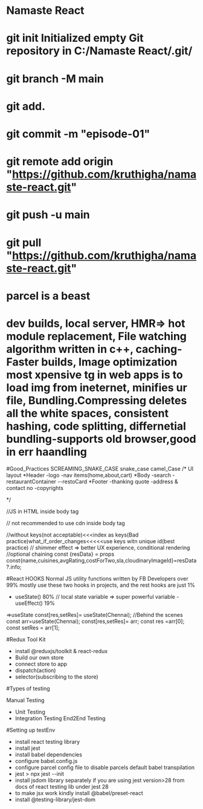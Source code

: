 # Namaste React
# git init  Initialized empty Git repository in C:/Namaste React/.git/
# git branch -M main
# git add.
# git commit -m "episode-01"
# git remote add origin "https://github.com/kruthigha/namaste-react.git"
# git push -u main
# git pull "https://github.com/kruthigha/namaste-react.git"

# parcel is a beast
# dev builds, local server, HMR=> hot module replacement, File watching algorithm written in c++, caching- Faster builds, Image optimization most xpensive tg in web apps is to load img from ineternet, minifies ur file, Bundling.Compressing deletes all the white spaces, consistent hashing, code splitting, differnetial bundling-supports old browser,good in err haandling

#Good_Practices
SCREAMING_SNAKE_CASE
snake_case
camel_Case
/* UI layout
*Header
  -logo
  -nav items(home,about,cart)
*Body
   -search
   -restaurantContainer
     --restoCard
*Footer
 -thanking quote
 -address & contact no
 -copyrights

*/

//JS in HTML inside body tag
<script>
        const heading = document.createElement("h1");
        heading.innerHTML="Hello world! from JS";
        const root = document.getElementById("root")
        root.appendChild(heading);
        
    </script> 
// not recommended to use cdn inside body tag
    <script crossorigin src="https://unpkg.com/react@18/umd/react.development.js"></script>
    <script crossorigin src="https://unpkg.com/react-dom@18/umd/react-dom.development.js"></script> 

//without keys(not acceptable)<<<index as keys(Bad practice)what_if_order_changes<<<<<use keys witn unique id(best practice)
// shimmer effect  => better UX experience, conditional rendering
//optional chaining
 const {resData} = props
 const{name,cuisines,avgRating,costForTwo,sla,cloudinaryImageId}=resData?.info;


 #React HOOKS
 Normal JS utility functions written by FB Developers
 over 99% mostly use these two hooks in projects, and the rest hooks are just 1%
  - useState() 80% // local state variable => super powerful variable
  -useEffect() 19%

=>useState
    const[res,setRes]= useState(Chennai);
    //Behind the scenes
    const arr=useState(Chennai);
    const[res,setRes]= arr;
    const res =arr[0];
    const setRes = arr[1];



   #Redux Tool Kit
   - install @reduxjs/toolkit & react-redux
   - Build our own store
   - connect store to app
   - dispatch(action)
   - selector(subscribing to the store)



   #Types of testing

   Manual Testing
  - Unit Testing 
  - Integration Testing
   End2End Testing

   #Setting up testEnv

  - install react testing library
  - install jest
  - install babel dependencies
  - configure babel.config.js
  - configure parcel config file to disable parcels default babel transpilation
  - jest > npx jest --init
  - install jsdom library separately if you are using jest version>28 from docs of react testing lib under jest 28
  - to make jsx work kindly install @babel/preset-react
  - install @testing-library/jest-dom
